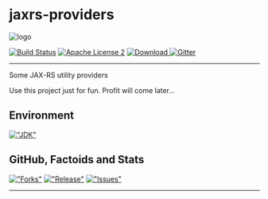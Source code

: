 jaxrs-providers
===============

![logo](https://dl.dropboxusercontent.com/u/3942208/gex-jaxrs-providers.png "Logo")

[![Build Status](https://img.shields.io/travis/gextech/jaxrs-providers/master.svg?style=flat)](https://travis-ci.org/gextech/jaxrs-providers)
[![Apache License 2](https://img.shields.io/badge/license-ASF2-blue.svg?style=flat)](http://www.apache.org/licenses/LICENSE-2.0.txt)
[ ![Download](https://api.bintray.com/packages/gextech/oss/jaxrs-providers/images/download.svg) ](https://bintray.com/gextech/oss/jaxrs-providers/_latestVersion)
[![Gitter](https://badges.gitter.im/Join%20Chat.svg)](https://gitter.im/gextech/jaxrs-providers?utm_source=badge&utm_medium=badge&utm_campaign=pr-badge&utm_content=badge)

---

Some JAX-RS utility providers

Use this project just for fun. Profit will come later...

Environment
-----------

[!["JDK"](https://img.shields.io/badge/JDK-8.0+-F30000.svg?style=flat)](http://www.oracle.com/technetwork/java/javase/downloads/jdk8-downloads-2133151.html)

GitHub, Factoids and Stats
--------------------------

[!["Forks"](https://img.shields.io/github/forks/gextech/jaxrs-providers.svg?style=flat)](https://github.com/gextech/jaxrs-providers/network)
[!["Release"](https://img.shields.io/github/release/gextech/jaxrs-providers.svg?style=flat)](https://github.com/gextech/jaxrs-providers/releases)
[!["Issues"](https://img.shields.io/github/issues/gextech/jaxrs-providers.svg?style=flat)](https://github.com/gextech/jaxrs-providers/issues)

---

